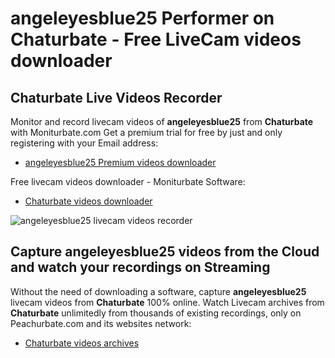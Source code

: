 # angeleyesblue25 Performer on Chaturbate - Free LiveCam videos downloader

## Chaturbate Live Videos Recorder

Monitor and record livecam videos of **angeleyesblue25** from **Chaturbate** with Moniturbate.com
Get a premium trial for free by just and only registering with your Email address:
* [angeleyesblue25 Premium videos downloader](https://moniturbate.com/request-demo-licence-key.html)

Free livecam videos downloader - Moniturbate Software:
* [Chaturbate videos downloader](https://moniturbate.com/moniturbate-download-software.html)

![angeleyesblue25 livecam videos recorder](https://peachurnet.com/templates/moniturbate-software.png)


## Capture angeleyesblue25 videos from the Cloud and watch your recordings on Streaming

Without the need of downloading a software, capture **angeleyesblue25** livecam videos from **Chaturbate** 100% online.
Watch Livecam archives from **Chaturbate** unlimitedly from thousands of existing recordings, only on Peachurbate.com and its websites network:
* [Chaturbate videos archives](https://peachurnet.com/)